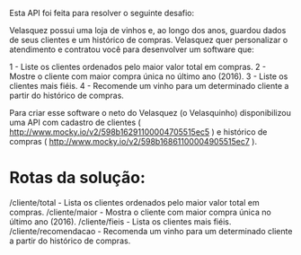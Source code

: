 Esta API foi feita para resolver o seguinte desafio:

Velasquez possui uma loja de vinhos e, ao longo dos anos, guardou dados de seus clientes e um histórico de compras. Velasquez quer personalizar o atendimento e contratou você para desenvolver um software que:

1 - Liste os clientes ordenados pelo maior valor total em compras.
2 - Mostre o cliente com maior compra única no último ano (2016).
3 - Liste os clientes mais fiéis.
4 - Recomende um vinho para um determinado cliente a partir do histórico
de compras.

Para criar esse software o neto do Velasquez (o Velasquinho) disponibilizou uma API com cadastro de clientes ( http://www.mocky.io/v2/598b16291100004705515ec5 ) e histórico de compras ( http://www.mocky.io/v2/598b16861100004905515ec7 ).


# Rotas da solução: 

/cliente/total - Lista os clientes ordenados pelo maior valor total em compras.
/cliente/maior - Mostra o cliente com maior compra única no último ano (2016).
/cliente/fieis - Lista os clientes mais fiéis.
/cliente/recomendacao - Recomenda um vinho para um determinado cliente a partir do histórico
de compras.
